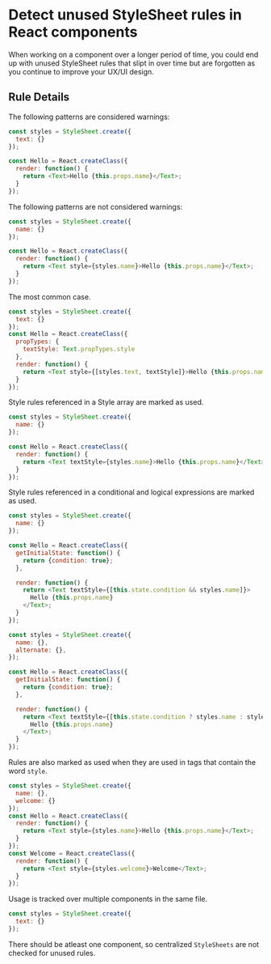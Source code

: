 # Detect unused StyleSheet rules in React components
When working on a component over a longer period of time, you could end up with unused StyleSheet rules that slipt in over time but are forgotten as you continue to improve your UX/UI design.

## Rule Details

The following patterns are considered warnings:

```js
const styles = StyleSheet.create({
  text: {}
});

const Hello = React.createClass({
  render: function() {
    return <Text>Hello {this.props.name}</Text>;
  }
});
```

The following patterns are not considered warnings:
```js
const styles = StyleSheet.create({
  name: {}
});

const Hello = React.createClass({
  render: function() {
    return <Text style={styles.name}>Hello {this.props.name}</Text>;
  }
});
```
The most common case.

```js
const styles = StyleSheet.create({
  text: {}
});
const Hello = React.createClass({
  propTypes: {
    textStyle: Text.propTypes.style
  },
  render: function() {
    return <Text style={[styles.text, textStyle]}>Hello {this.props.name}</Text>;
  }
});
```
Style rules referenced in a Style array are marked as used.

```js
const styles = StyleSheet.create({
  name: {}
});

const Hello = React.createClass({
  render: function() {
    return <Text textStyle={styles.name}>Hello {this.props.name}</Text>;
  }
});
```
Style rules referenced in a conditional and logical expressions are marked as used.

```js
const styles = StyleSheet.create({
  name: {}
});

const Hello = React.createClass({
  getInitialState: function() {
    return {condition: true};
  },

  render: function() {
    return <Text textStyle={[this.state.condition && styles.name]}>
      Hello {this.props.name}
    </Text>;
  }
});
```

```js
const styles = StyleSheet.create({
  name: {},
  alternate: {},
});

const Hello = React.createClass({
  getInitialState: function() {
    return {condition: true};
  },

  render: function() {
    return <Text textStyle={[this.state.condition ? styles.name : styles.alternate]}>
      Hello {this.props.name}
    </Text>;
  }
});
```
Rules are also marked as used when they are used in tags that contain the word `style`.

```js
const styles = StyleSheet.create({
  name: {},
  welcome: {}
});
const Hello = React.createClass({
  render: function() {
    return <Text style={styles.name}>Hello {this.props.name}</Text>;
  }
});
const Welcome = React.createClass({
  render: function() {
    return <Text style={styles.welcome}>Welcome</Text>;
  }
});
```
Usage is tracked over multiple components in the same file.

```js
const styles = StyleSheet.create({
  text: {}
});
```
There should be atleast one component, so centralized `StyleSheets` are not checked for unused rules.
